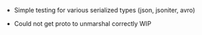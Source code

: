 * Simple testing for various serialized types (json, jsoniter, avro)
- Could not get proto to unmarshal correctly WIP 

